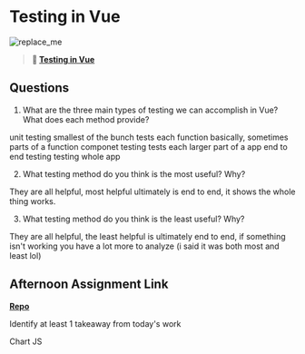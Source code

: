 # Testing in Vue

![replace_me](https://codeworks.blob.core.windows.net/public/assets/img/illustrations/placeholder.svg)

> **📖 [Testing in Vue](https://codeworksacademy.com/fs-student-guide/resources/wk8-9/04-Vue-Testing)**

## Questions

1. What are the three main types of testing we can accomplish in Vue? What does each method provide?

unit testing smallest of the bunch tests each function basically, sometimes parts of a function
componet testing tests each larger part of a app
end to end testing testing whole app


2. What testing method do you think is the most useful? Why?

They are all helpful, most helpful ultimately is end to end, it shows the whole thing works.

3. What testing method do you think is the least useful? Why?

They are all helpful, the least helpful is ultimately end to end, if something isn't working you have a lot more to analyze (i said it was both most and least lol)

## Afternoon Assignment Link

**[Repo](capstone)**

Identify at least 1 takeaway from today's work

Chart JS